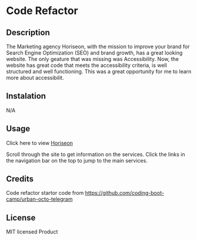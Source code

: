 # Code Refactor

## Description

The Marketing agency Horiseon, with the mission to improve your brand for Search Engine Optimization (SEO) and brand growth, has a great looking website.
The only geature that was missing was Accessibility. Now, the website has great code that meets the accessibility criteria, is well structured and well functioning.
This was a great opportunity for me to learn more about accessibilit.

## Instalation

N/A

## Usage

Click here to view [Horiseon](https://samm1911.github.io/Sam-First-Project/)

Scroll through the site to get information on the services.
Click the links in the navigation bar on the top to jump to the main services.

## Credits

Code refactor startor code from https://github.com/coding-boot-camp/urban-octo-telegram

## License

MIT licensed Product
